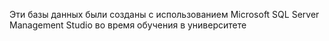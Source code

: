 Эти базы данных были созданы с использованием Microsoft SQL Server Management Studio во время обучения в университете

